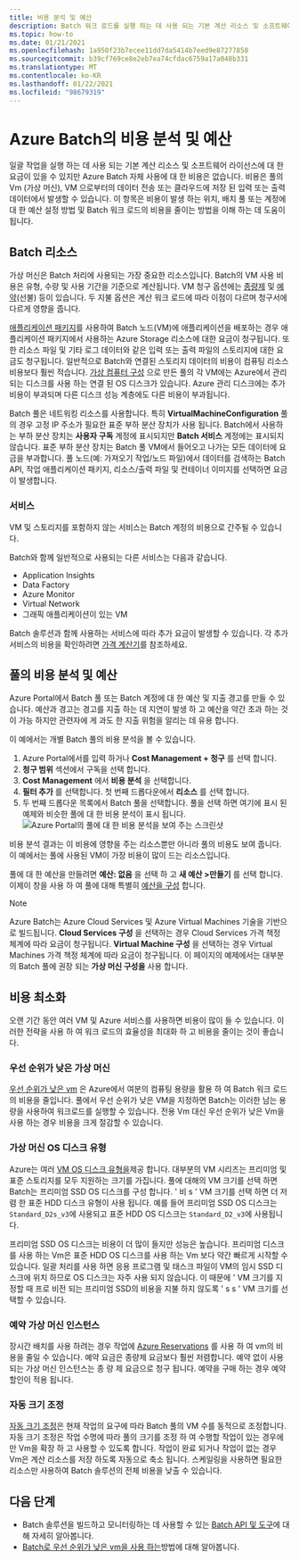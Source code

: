 ```yaml
---
title: 비용 분석 및 예산
description: Batch 워크 로드를 실행 하는 데 사용 되는 기본 계산 리소스 및 소프트웨어 라이선스에 대 한 비용 분석을 가져오고, 예산을 설정 하 고, 비용을 줄이는 방법을 알아봅니다.
ms.topic: how-to
ms.date: 01/21/2021
ms.openlocfilehash: 1a950f23b7ecee11dd7da5414b7eed9e87277850
ms.sourcegitcommit: b39cf769ce8e2eb7ea74cfdac6759a17a048b331
ms.translationtype: MT
ms.contentlocale: ko-KR
ms.lasthandoff: 01/22/2021
ms.locfileid: "98679319"
---
```

# <a name="cost-analysis-and-budgets-for-azure-batch"></a>Azure Batch의 비용 분석 및 예산

일괄 작업을 실행 하는 데 사용 되는 기본 계산 리소스 및 소프트웨어 라이선스에 대 한 요금이 있을 수 있지만 Azure Batch 자체 사용에 대 한 비용은 없습니다. 비용은 풀의 Vm (가상 머신), VM 으로부터의 데이터 전송 또는 클라우드에 저장 된 입력 또는 출력 데이터에서 발생할 수 있습니다. 이 항목은 비용이 발생 하는 위치, 배치 풀 또는 계정에 대 한 예산 설정 방법 및 Batch 워크 로드의 비용을 줄이는 방법을 이해 하는 데 도움이 됩니다.

## <a name="batch-resources"></a>Batch 리소스

가상 머신은 Batch 처리에 사용되는 가장 중요한 리소스입니다. Batch의 VM 사용 비용은 유형, 수량 및 사용 기간을 기준으로 계산됩니다. VM 청구 옵션에는 [종량제](https://azure.microsoft.com/offers/ms-azr-0003p/) 및 [예약](../cost-management-billing/reservations/save-compute-costs-reservations.md)(선불) 등이 있습니다. 두 지불 옵션은 계산 워크 로드에 따라 이점이 다르며 청구서에 다르게 영향을 줍니다.

[애플리케이션 패키지](batch-application-packages.md)를 사용하여 Batch 노드(VM)에 애플리케이션을 배포하는 경우 애플리케이션 패키지에서 사용하는 Azure Storage 리소스에 대한 요금이 청구됩니다. 또한 리소스 파일 및 기타 로그 데이터와 같은 입력 또는 출력 파일의 스토리지에 대한 요금도 청구됩니다. 일반적으로 Batch와 연결된 스토리지 데이터의 비용이 컴퓨팅 리소스 비용보다 훨씬 적습니다. [가상 컴퓨터 구성](nodes-and-pools.md#virtual-machine-configuration) 으로 만든 풀의 각 VM에는 Azure에서 관리 되는 디스크를 사용 하는 연결 된 OS 디스크가 있습니다. Azure 관리 디스크에는 추가 비용이 부과되며 다른 디스크 성능 계층에도 다른 비용이 부과됩니다.

Batch 풀은 네트워킹 리소스를 사용합니다. 특히 **VirtualMachineConfiguration** 풀의 경우 고정 IP 주소가 필요한 표준 부하 분산 장치가 사용 됩니다. Batch에서 사용하는 부하 분산 장치는 **사용자 구독** 계정에 표시되지만 **Batch 서비스** 계정에는 표시되지 않습니다. 표준 부하 분산 장치는 Batch 풀 VM에서 들어오고 나가는 모든 데이터에 요금을 부과합니다. 풀 노드(예: 가져오기 작업/노드 파일)에서 데이터를 검색하는 Batch API, 작업 애플리케이션 패키지, 리소스/출력 파일 및 컨테이너 이미지를 선택하면 요금이 발생합니다.

### <a name="additional-services"></a>서비스

VM 및 스토리지를 포함하지 않는 서비스는 Batch 계정의 비용으로 간주될 수 있습니다.

Batch와 함께 일반적으로 사용되는 다른 서비스는 다음과 같습니다.

- Application Insights
- Data Factory
- Azure Monitor
- Virtual Network
- 그래픽 애플리케이션이 있는 VM

Batch 솔루션과 함께 사용하는 서비스에 따라 추가 요금이 발생할 수 있습니다. 각 추가 서비스의 비용을 확인하려면 [가격 계산기](https://azure.microsoft.com/pricing/calculator/)를 참조하세요.

## <a name="cost-analysis-and-budget-for-a-pool"></a>풀의 비용 분석 및 예산

Azure Portal에서 Batch 풀 또는 Batch 계정에 대 한 예산 및 지출 경고를 만들 수 있습니다. 예산과 경고는 경고를 지출 하는 데 지연이 발생 하 고 예산을 약간 초과 하는 것이 가능 하지만 관련자에 게 과도 한 지출 위험을 알리는 데 유용 합니다.

이 예에서는 개별 Batch 풀의 비용 분석을 볼 수 있습니다.

1. Azure Portal에서를 입력 하거나 **Cost Management + 청구** 를 선택 합니다.
1. **청구 범위** 섹션에서 구독을 선택 합니다.
1. **Cost Management** 에서 **비용 분석** 을 선택합니다.
1. **필터 추가** 를 선택합니다. 첫 번째 드롭다운에서 **리소스** 를 선택 합니다.
1. 두 번째 드롭다운 목록에서 Batch 풀을 선택합니다. 풀을 선택 하면 여기에 표시 된 예제와 비슷한 풀에 대 한 비용 분석이 표시 됩니다.
    ![Azure Portal의 풀에 대 한 비용 분석을 보여 주는 스크린샷](./media/batch-budget/pool-cost-analysis.png)

비용 분석 결과는 이 비용에 영향을 주는 리소스뿐만 아니라 풀의 비용도 보여 줍니다. 이 예에서는 풀에 사용된 VM이 가장 비용이 많이 드는 리소스입니다.

풀에 대 한 예산을 만들려면 **예산: 없음** 을 선택 하 고 **새 예산 >만들기** 를 선택 합니다. 이제이 창을 사용 하 여 풀에 대해 특별히 [예산을 구성](../cost-management-billing/costs/tutorial-acm-create-budgets.md) 합니다.

> [!NOTE]
> Azure Batch는 Azure Cloud Services 및 Azure Virtual Machines 기술을 기반으로 빌드됩니다. **Cloud Services 구성** 을 선택하는 경우 Cloud Services 가격 책정 체계에 따라 요금이 청구됩니다. **Virtual Machine 구성** 을 선택하는 경우 Virtual Machines 가격 책정 체계에 따라 요금이 청구됩니다. 이 페이지의 예제에서는 대부분의 Batch 풀에 권장 되는 **가상 머신 구성을** 사용 합니다.

## <a name="minimize-cost"></a>비용 최소화

오랜 기간 동안 여러 VM 및 Azure 서비스를 사용하면 비용이 많이 들 수 있습니다. 이러한 전략을 사용 하 여 워크 로드의 효율성을 최대화 하 고 비용을 줄이는 것이 좋습니다.

### <a name="low-priority-virtual-machines"></a>우선 순위가 낮은 가상 머신

[우선 순위가 낮은 vm](batch-low-pri-vms.md) 은 Azure에서 여분의 컴퓨팅 용량을 활용 하 여 Batch 워크 로드의 비용을 줄입니다. 풀에서 우선 순위가 낮은 VM을 지정하면 Batch는 이러한 남는 용량을 사용하여 워크로드를 실행할 수 있습니다. 전용 Vm 대신 우선 순위가 낮은 Vm을 사용 하는 경우 비용을 크게 절감할 수 있습니다.

### <a name="virtual-machine-os-disk-type"></a>가상 머신 OS 디스크 유형

Azure는 여러 [VM OS 디스크 유형을](../virtual-machines/disks-types.md)제공 합니다. 대부분의 VM 시리즈는 프리미엄 및 표준 스토리지를 모두 지원하는 크기를 가집니다. 풀에 대해의 VM 크기를 선택 하면 Batch는 프리미엄 SSD OS 디스크를 구성 합니다. ' 비 s ' VM 크기를 선택 하면 더 저렴 한 표준 HDD 디스크 유형이 사용 됩니다. 예를 들어 프리미엄 SSD OS 디스크는 `Standard_D2s_v3`에 사용되고 표준 HDD OS 디스크는 `Standard_D2_v3`에 사용됩니다.

프리미엄 SSD OS 디스크는 비용이 더 많이 들지만 성능은 높습니다. 프리미엄 디스크를 사용 하는 Vm은 표준 HDD OS 디스크를 사용 하는 Vm 보다 약간 빠르게 시작할 수 있습니다. 일괄 처리를 사용 하면 응용 프로그램 및 태스크 파일이 VM의 임시 SSD 디스크에 위치 하므로 OS 디스크는 자주 사용 되지 않습니다. 이 때문에 ' VM 크기를 지정할 때 프로 비전 되는 프리미엄 SSD의 비용을 지불 하지 않도록 ' s s ' VM 크기를 선택할 수 있습니다.

### <a name="reserved-virtual-machine-instances"></a>예약 가상 머신 인스턴스

장시간 배치를 사용 하려는 경우 작업에 [Azure Reservations](../cost-management-billing/reservations/save-compute-costs-reservations.md) 를 사용 하 여 vm의 비용을 줄일 수 있습니다. 예약 요금은 종량제 요금보다 훨씬 저렴합니다. 예약 없이 사용 되는 가상 머신 인스턴스는 종 량 제 요금으로 청구 됩니다. 예약을 구매 하는 경우 예약 할인이 적용 됩니다.

### <a name="automatic-scaling"></a>자동 크기 조정

[자동 크기 조정](batch-automatic-scaling.md)은 현재 작업의 요구에 따라 Batch 풀의 VM 수를 동적으로 조정합니다. 자동 크기 조정은 작업 수명에 따라 풀의 크기를 조정 하 여 수행할 작업이 있는 경우에만 Vm을 확장 하 고 사용할 수 있도록 합니다. 작업이 완료 되거나 작업이 없는 경우 Vm은 계산 리소스를 저장 하도록 자동으로 축소 됩니다. 스케일링을 사용하면 필요한 리소스만 사용하여 Batch 솔루션의 전체 비용을 낮출 수 있습니다.

## <a name="next-steps"></a>다음 단계

- Batch 솔루션을 빌드하고 모니터링하는 데 사용할 수 있는 [Batch API 및 도구](batch-apis-tools.md)에 대해 자세히 알아봅니다.  
- [Batch로 우선 순위가 낮은 vm을 사용 하는](batch-low-pri-vms.md)방법에 대해 알아봅니다.
